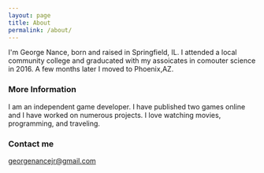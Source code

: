 ```yaml
---
layout: page
title: About
permalink: /about/
---
```


I'm George Nance, born and raised in Springfield, IL. I attended a local community college and graducated with my assoicates in comouter science in 2016. A few months later I moved to Phoenix,AZ.

### More Information

I am an independent game developer. I have published two games online and I have worked on numerous projects. I love watching movies, programming, and traveling. 

### Contact me

[georgenancejr@gmail.com](mailto:georgenancejr@gmail.com)
